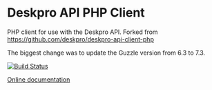 Deskpro API PHP Client
======================
PHP client for use with the Deskpro API. Forked from https://github.com/deskpro/deskpro-api-client-php

The biggest change was to update the Guzzle version from 6.3 to 7.3.

[![Build Status](https://travis-ci.org/deskpro/deskpro-api-client-php.svg?branch=master)](https://travis-ci.org/deskpro/deskpro-api-client-php)

[Online documentation](https://deskpro.gitbook.io/dev-guide/getting-started-with-the-api/php)

